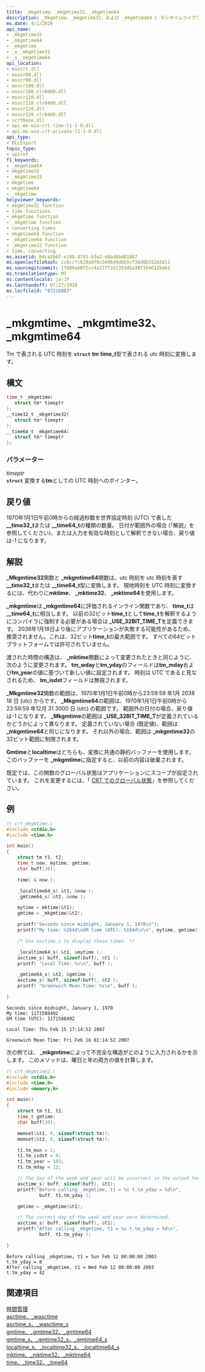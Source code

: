 ```yaml
---
title: _mkgmtime、_mkgmtime32、_mkgmtime64
description: _Mkgmtime、_mkgmtime32、および _mkgmtime64 C ランタイムライブラリ関数について説明し、それらの使用方法の例を示します。
ms.date: 4/2/2020
api_name:
- _mkgmtime32
- _mkgmtime64
- _mkgmtime
- _o__mkgmtime32
- _o__mkgmtime64
api_location:
- msvcrt.dll
- msvcr80.dll
- msvcr90.dll
- msvcr100.dll
- msvcr100_clr0400.dll
- msvcr110.dll
- msvcr110_clr0400.dll
- msvcr120.dll
- msvcr120_clr0400.dll
- ucrtbase.dll
- api-ms-win-crt-time-l1-1-0.dll
- api-ms-win-crt-private-l1-1-0.dll
api_type:
- DLLExport
topic_type:
- apiref
f1_keywords:
- _mkgmtime64
- mkgmtime32
- _mkgmtime32
- mkgmtime
- mkgmtime64
- _mkgmtime
helpviewer_keywords:
- mkgmtime32 function
- time functions
- mkgmtime function
- _mkgmtime function
- converting times
- mkgmtime64 function
- _mkgmtime64 function
- _mkgmtime32 function
- time, converting
ms.assetid: b4ca2b67-e198-4f43-b3e2-e8ad6bd01867
ms.openlocfilehash: cc8ccfc628a0f0c5dd649dbb5cf3bd0b552b5d11
ms.sourcegitcommit: 1f009ab0f2cc4a177f2d1353d5a38f164612bdb1
ms.translationtype: MT
ms.contentlocale: ja-JP
ms.lasthandoff: 07/27/2020
ms.locfileid: "87216883"
---
```

# <a name="_mkgmtime-_mkgmtime32-_mkgmtime64"></a>_mkgmtime、_mkgmtime32、_mkgmtime64

Tm で表される UTC 時刻を **`struct`** **tm** **time_t**型で表される utc 時刻に変換します。

## <a name="syntax"></a>構文

```C
time_t _mkgmtime(
   struct tm* timeptr
);
__time32_t _mkgmtime32(
   struct tm* timeptr
);
__time64_t _mkgmtime64(
   struct tm* timeptr
);
```

### <a name="parameters"></a>パラメーター

*timeptr*\
**`struct`** 変換する**tm**としての UTC 時刻へのポインター。

## <a name="return-value"></a>戻り値

1970年1月1日午前0時からの経過秒数を世界協定時刻 (UTC) で表した **__time32_t**または **__time64_t**の種類の数量。 日付が範囲外の場合 (「解説」を参照してください)、または入力を有効な時刻として解釈できない場合、戻り値は-1 になります。

## <a name="remarks"></a>解説

**_Mkgmtime32**関数と **_mkgmtime64**関数は、utc 時刻を utc 時刻を表す **__time32_t**または **__time64_t**型に変換します。 現地時刻を UTC 時刻に変換するには、代わりに**mktime**、 **_mktime32**、 **_mktime64**を使用します。

**_mkgmtime**は **_mkgmtime64**に評価されるインライン関数であり、 **time_t**は **__time64_t**に相当します。 以前の32ビット**time_t**として**time_t**を解釈するようにコンパイラに強制する必要がある場合は **_USE_32BIT_TIME_T**を定義できます。 2038年1月18日より後にアプリケーションが失敗する可能性があるため、推奨されません。これは、32ビット**time_t**の最大範囲です。 すべての64ビットプラットフォームでは許可されていません。

渡された時間の構造は、 **_mktime**関数によって変更されたときと同じように、次のように変更されます。 **tm_wday**と**tm_yday**のフィールドは**tm_mday**および**tm_year**の値に基づいて新しい値に設定されます。 時刻は UTC であると見なされるため、 **tm_isdst**フィールドは無視されます。

**_Mkgmtime32**関数の範囲は、1970年1月1日午前0時から23:59:59 年1月 2038 18 日 (utc) からです。 **_Mkgmtime64**の範囲は、1970年1月1日午前0時から23:59:59 年12月 31 3000 日 (utc) の範囲です。 範囲外の日付の場合、戻り値は-1 になります。 **_Mkgmtime**の範囲は **_USE_32BIT_TIME_T**が定義されているかどうかによって異なります。 定義されていない場合 (既定値)、範囲は **_mkgmtime64**と同じになります。 それ以外の場合、範囲は **_mkgmtime32**の32ビット範囲に制限されます。

**Gmtime**と**localtime**はどちらも、変換に共通の静的バッファーを使用します。 このバッファーを **_mkgmtime**に指定すると、以前の内容は破棄されます。

既定では、この関数のグローバル状態はアプリケーションにスコープが設定されています。 これを変更するには、「 [CRT でのグローバル状態](../global-state.md)」を参照してください。

## <a name="examples"></a>例

```C
// crt_mkgmtime.c
#include <stdio.h>
#include <time.h>

int main()
{
    struct tm t1, t2;
    time_t now, mytime, gmtime;
    char buff[30];

    time( & now );

    _localtime64_s( &t1, &now );
    _gmtime64_s( &t2, &now );

    mytime = mktime(&t1);
    gmtime = _mkgmtime(&t2);

    printf("Seconds since midnight, January 1, 1970\n");
    printf("My time: %I64d\nGM time (UTC): %I64d\n\n", mytime, gmtime);

    /* Use asctime_s to display these times. */

    _localtime64_s( &t1, &mytime );
    asctime_s( buff, sizeof(buff), &t1 );
    printf( "Local Time: %s\n", buff );

    _gmtime64_s( &t2, &gmtime );
    asctime_s( buff, sizeof(buff), &t2 );
    printf( "Greenwich Mean Time: %s\n", buff );

}
```

```Output
Seconds since midnight, January 1, 1970
My time: 1171588492
GM time (UTC): 1171588492

Local Time: Thu Feb 15 17:14:52 2007

Greenwich Mean Time: Fri Feb 16 01:14:52 2007
```

次の例では、 **_mkgmtime**によって不完全な構造がどのように入力されるかを示します。 このメソッドは、曜日と年の両方の値を計算します。

```C
// crt_mkgmtime2.c
#include <stdio.h>
#include <time.h>
#include <memory.h>

int main()
{
    struct tm t1, t2;
    time_t gmtime;
    char buff[30];

    memset(&t1, 0, sizeof(struct tm));
    memset(&t2, 0, sizeof(struct tm));

    t1.tm_mon = 1;
    t1.tm_isdst = 0;
    t1.tm_year = 103;
    t1.tm_mday = 12;

    // The day of the week and year will be incorrect in the output here.
    asctime_s( buff, sizeof(buff), &t1);
    printf("Before calling _mkgmtime, t1 = %s t.tm_yday = %d\n",
            buff, t1.tm_yday );

    gmtime = _mkgmtime(&t1);

    // The correct day of the week and year were determined.
    asctime_s( buff, sizeof(buff), &t1);
    printf("After calling _mkgmtime, t1 = %s t.tm_yday = %d\n",
            buff, t1.tm_yday );

}
```

```Output
Before calling _mkgmtime, t1 = Sun Feb 12 00:00:00 2003
t.tm_yday = 0
After calling _mkgmtime, t1 = Wed Feb 12 00:00:00 2003
t.tm_yday = 42
```

## <a name="see-also"></a>関連項目

[時間管理](../../c-runtime-library/time-management.md)\
[asctime、_wasctime](asctime-wasctime.md)\
[asctime_s、_wasctime_s](asctime-s-wasctime-s.md)\
[gmtime、_gmtime32、_gmtime64](gmtime-gmtime32-gmtime64.md)\
[gmtime_s、_gmtime32_s、_gmtime64_s](gmtime-s-gmtime32-s-gmtime64-s.md)\
[localtime_s、_localtime32_s、_localtime64_s](localtime-s-localtime32-s-localtime64-s.md)\
[mktime、_mktime32、_mktime64](mktime-mktime32-mktime64.md)\
[time、_time32、_time64](time-time32-time64.md)
